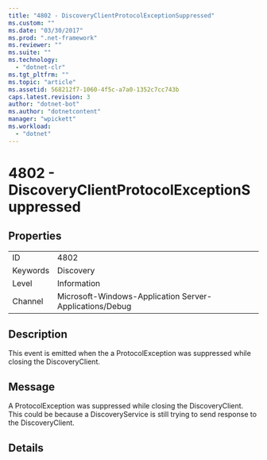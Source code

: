 ```yaml
---
title: "4802 - DiscoveryClientProtocolExceptionSuppressed"
ms.custom: ""
ms.date: "03/30/2017"
ms.prod: ".net-framework"
ms.reviewer: ""
ms.suite: ""
ms.technology: 
  - "dotnet-clr"
ms.tgt_pltfrm: ""
ms.topic: "article"
ms.assetid: 568212f7-1060-4f5c-a7a0-1352c7cc743b
caps.latest.revision: 3
author: "dotnet-bot"
ms.author: "dotnetcontent"
manager: "wpickett"
ms.workload: 
  - "dotnet"
---
```

# 4802 - DiscoveryClientProtocolExceptionSuppressed
## Properties  
  
|||  
|-|-|  
|ID|4802|  
|Keywords|Discovery|  
|Level|Information|  
|Channel|Microsoft-Windows-Application Server-Applications/Debug|  
  
## Description  
 This event is emitted when the a ProtocolException was suppressed while closing the DiscoveryClient.  
  
## Message  
 A ProtocolException was suppressed while closing the DiscoveryClient. This could be because a DiscoveryService is still trying to send response to the DiscoveryClient.  
  
## Details
